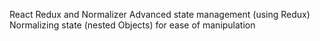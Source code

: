 React Redux and Normalizer
Advanced state management (using Redux)
Normalizing state (nested Objects) for ease of manipulation
